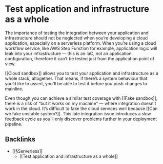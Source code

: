 # Test application and infrastructure as a whole
The importance of testing the integration between your application and infrastructure should not be neglected when you’re developing a cloud application, especially on a serverless platform. When you’re using a cloud workflow service, like AWS Step Function for example, application logic will leak into your infrastructure — this is an IaC, not an application configuration, therefore it can’t be tested just from the application point of view.

[[Cloud sandbox]] allows you to test your application and infrastructure as a whole stack, altogether. That means, if there’s a system behaviour that you’d like to assert, you’ll be able to test it before you push changes to mainline.

Even though you can achieve a similar test coverage with [[Fake sandbox]], there is a risk of “but it works on my machine” — where integration doesn’t work in the cloud. It’s difficult to fake the cloud services well because [[Can we fake unstable system?]]. This late integration issue introduces a slow feedback cycle as you’ll only discover problems further in your deployment pipeline.

## Backlinks
* [[§Serverless]]
	* [[Test application and infrastructure as a whole]]

<!-- #evergreen #infrastructure #serverless -->

<!-- {BearID:6CA52B63-B523-41DC-957D-706777A38B04-1543-00002B68F10AEFEE} -->
